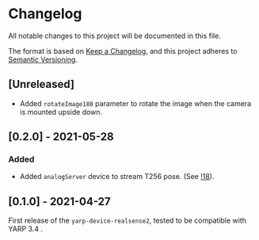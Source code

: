 # Changelog
All notable changes to this project will be documented in this file.

The format is based on [Keep a Changelog](https://keepachangelog.com/en/1.0.0/),
and this project adheres to [Semantic Versioning](https://semver.org/spec/v2.0.0.html).

## [Unreleased]

- Added `rotateImage180` parameter to rotate the image when the camera is mounted upside down.

## [0.2.0] - 2021-05-28

### Added
- Added `analogServer` device to stream T256 pose. (See [!18](https://github.com/robotology/yarp-device-realsense2/pull/18)).

## [0.1.0] - 2021-04-27

First release of the `yarp-device-realsense2`, tested to be compatible with YARP 3.4 .
